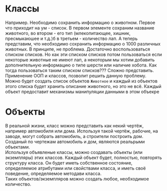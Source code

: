 # Классы

Например. Необходимо сохранить информацию о животном. Первое что приходит на ум - список. В первом элементе сохраним 
название животного, во втором - его тип (млекопитающее, хишник, пресмыкаюшее и т.д.)б в третьем - количество лап. 
А теперь представим, что необходимо сохранить информацию о 1000 различных животных. В принципе, не проблема. Достаточно 
воспользоваться списком списков. Но как эти списком списков потом пользоваться если некоторые животные не имеют лап, а 
некоторым мы хотим добавить дополнительную информацию о типе шерсти или наличие хобота. Как тогда пользоваться таким 
списком списков??? Сложно представить.  
Применение ООП и классов, позволит решить данную проблему. Можно будет создать список объектов `Животное` и каждый из
объектов этого списка будет хранить описание животного, но это не всё. Каждый объект предоставит механизмы манипуляции 
данными в этом объекре

# Объекты

В реальной жизни, класс можно представить как некий чертёж, например автомобиля или дома. Используя такой чертёж, 
рабочие, на заводе, могут собрать автомобиль, а строители построить дом. Созданый по чертежам автомобиль и дом, являются
реальрыми объектами.  
Используя объявленые классы, можно создавать объекты (или экземпляры) этих классов. Каждый объект будет, полностью, 
повторять структуру класса. Он будет иметь собственное состояние, определяемое атрибутами или свойствами класса, и иметь
своё поведение, определяемое методави класса.  
Таких объектов/экземпляров можно создать любое, необходимое количество.
